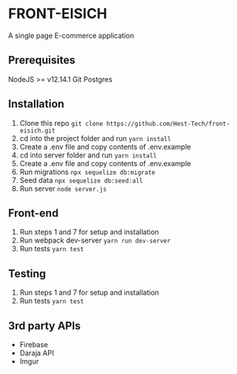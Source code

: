 # FRONT-EISICH
A single page E-commerce application

## Prerequisites

NodeJS >= v12.14.1
Git
Postgres

## Installation

1. Clone this repo `git clone https://github.com/Hest-Tech/front-eisich.git`
2. cd into the project folder and run `yarn install`
3. Create a .env file and copy contents of .env.example
4. cd into server folder and run `yarn install`
5. Create a .env file and copy contents of .env.example
6. Run migrations `npx sequelize db:migrate`
7. Seed data `npx sequelize db:seed:all`
8. Run server `node server.js`

## Front-end

1. Run steps 1 and 7 for setup and installation
2. Run webpack dev-server `yarn run dev-server`
3. Run tests `yarn test`

## Testing

1. Run steps 1 and 7 for setup and installation
2. Run tests `yarn test`

## 3rd party APIs

- Firebase
- Daraja API
- Imgur
